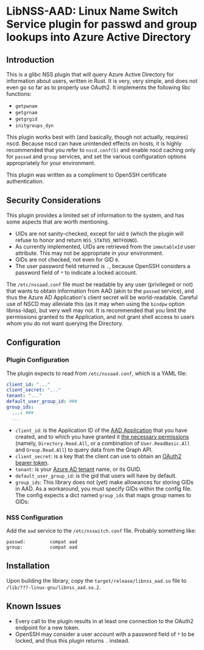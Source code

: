 
LibNSS-AAD: Linux Name Switch Service plugin for passwd and group lookups into Azure Active Directory
=====================================================================================================

Introduction
------------

This is a glibc NSS plugin that will query Azure Active Directory for information about users,
written in Rust. It is very, very simple, and does not even go so far as to properly use OAuth2.
It implements the following libc functions:
* `getpwnam`
* `getgrnam`
* `getgrgid`
* `initgroups_dyn`

This plugin works best with (and basically, though not actually, requires) nscd. Because nscd can
have unintended effects on hosts, it is highly recommended that you refer to `nscd.conf(5)` and
enable nscd caching only for `passwd` and `group` services, and set the various configuration
options appropriately for your environment.

This plugin was written as a compliment to OpenSSH certificate authentication.

Security Considerations
-----------------------

This plugin provides a limited set of information to the system, and has some aspects that are
worth mentioning.

* UIDs are not sanity-checked, except for uid `0` (which the plugin will refuse to honor and return `NSS_STATUS_NOTFOUND`).
* As currently implemented, UIDs are retrieved from the `immutableId` user attribute. This may not be appropriate in your environment.
* GIDs are not checked, not even for GID `0`.
* The user password field returned is `.`, because OpenSSH considers a password field of `*` to indicate a locked account.

The `/etc/nssaad.conf` file must be readable by any user (privileged or not) that wants to obtain information from AAD (akin to the `passwd` service), and thus the Azure AD Application's client secret will be world-readable. Careful use of NSCD may alleviate this (as it may when using the `bindpw` option libnss-ldap), but very well may not. It is recommended that you limit the permissions granted to the Application, and not grant shell access to users whom you do not want querying the Directory.

Configuration
-------------

### Plugin Configuration ###
The plugin expects to read from `/etc/nssaad.conf`, which is a YAML file:

```yaml
client_id: "..."
client_secret: "..."
tenant: "..."
default_user_group_id: ###
group_ids:
  ...: ###
  ...
```

* `client_id`: is the Application ID of the [AAD Application](https://docs.microsoft.com/en-us/azure/active-directory/develop/active-directory-integrating-applications) that you have created, and to which you have granted it [the necessary permissions](https://msdn.microsoft.com/en-us/library/azure/ad/graph/howto/azure-ad-graph-api-permission-scopes) (namely, `Directory.Read.All`, or a combination of `User.ReadBasic.All` and `Group.Read.All`) to query data from the Graph API.
* `client_secret`: is a key that the client can use to obtain an [OAuth2 bearer token](https://docs.microsoft.com/en-us/azure/active-directory/develop/active-directory-protocols-oauth-code).
* `tenant`: is your [Azure AD tenant](https://docs.microsoft.com/en-us/azure/active-directory/develop/active-directory-howto-tenant) name, or its GUID.
* `default_user_group_id`: is the gid that users will have by default.
* `group_ids`: This library does not (yet) make allowances for storing GIDs in AAD. As a workaround, you must specify GIDs within the config file. The config expects a dict named `group_ids` that maps group names to GIDs:

### NSS Configuration ###
Add the `aad` service to the `/etc/nsswitch.conf` file. Probably something like:
```
passwd:         compat aad
group:          compat aad
```

Installation
------------

Upon building the library, copy the `target/release/libnss_aad.so` file to `/lib/???-linux-gnu/libnss_aad.so.2`.

Known Issues
------------

* Every call to the plugin results in at least one connection to the OAuth2 endpoint for a new token.
* OpenSSH may consider a user account with a password field of `*` to be locked, and thus this plugin returns `.` instead.
